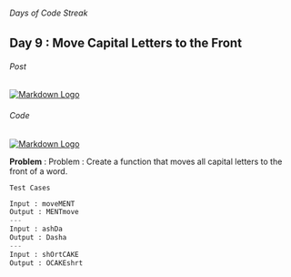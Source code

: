 ###### Days of Code Streak 
## Day 9 : Move Capital Letters to the Front

###### Post
[![Markdown Logo](https://img.shields.io/badge/LinkedIn-0077B5?style=for-the-badge&logo=linkedin&logoColor=white)](https://www.linkedin.com/posts/mustbemustak_daysofcode-vitbhopalgaming-20daysofcode-activity-7021048531461226496-usR2?utm_source=share&utm_medium=member_desktop)

###### Code
[![Markdown Logo](https://img.shields.io/badge/JavaScript-323330?style=for-the-badge&logo=javascript&logoColor=F7DF1E)](https://github.com/Mus1ak/20DaysofCode/blob/main/Days/Day%209/Day9.js)

**Problem** : Problem : Create a function that moves all capital letters to the front of a word.

```Test Cases```

```python
Input : moveMENT
Output : MENTmove
---
Input : ashDa
Output : Dasha
---
Input : shOrtCAKE
Output : OCAKEshrt
``` 


